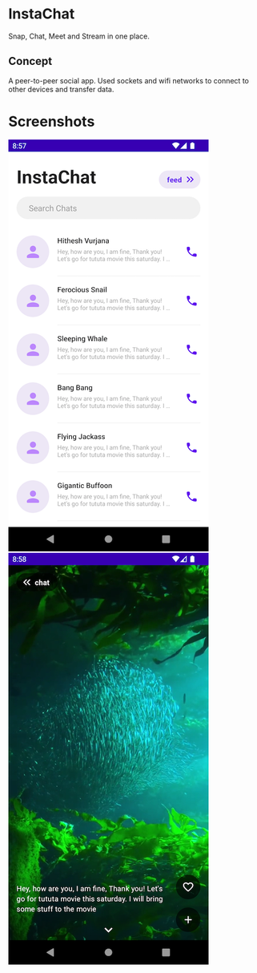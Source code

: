 # InstaChat
Snap, Chat, Meet and Stream in one place.

## Concept
A peer-to-peer social app. Used sockets and wifi networks to connect to other devices and transfer data.

# Screenshots
![alt text](https://github.com/Singularity-Coder/InstaChat/blob/main/assets/ss1.png)
![alt text](https://github.com/Singularity-Coder/InstaChat/blob/main/assets/ss2.png)